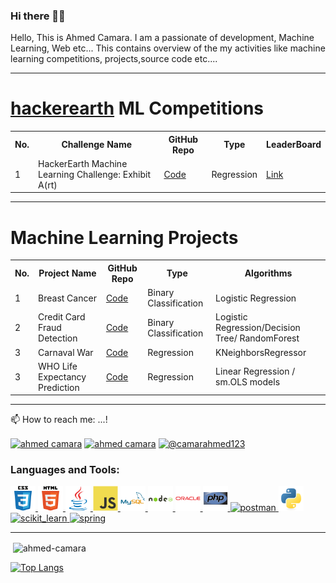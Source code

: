 ### Hi there 👋😎


<!--


Here are some ideas to get you started:
- 🔭 I’m currently working on Java Spring project
- 🔭 I’m currently working on ...
- 🌱 I’m currently learning ...
- 👯 I’m looking to collaborate on ...
- 🤔 I’m looking for help with ...
- 💬 Ask me about ...
- 📫 How to reach me: ...
- 😄 Pronouns: ...
- ⚡ Fun fact: ...
-->

Hello, This is Ahmed Camara. I am a passionate of development, Machine Learning, Web etc...
This contains overview of the my activities like  machine learning competitions, projects,source code etc....

<hr>

<h1> <a href="https://www.hackerearth.com/challenges/">hackerearth</a> ML Competitions</h1>


<table>
  <tr>
    <th>No.</th>
    <th>Challenge Name</th>
    <th>GitHub Repo</th>
    <th>Type</th>
    <th>LeaderBoard</th>
  </tr>
  <tr>
    <td>1</td>
    <td>HackerEarth Machine Learning Challenge: Exhibit A(rt)</td>
    <td><a href="https://github.com/Ahmed-Camara/HackerEarth-Machine-Learning-Challenge-Exhibit-A-rt-">Code</a></td>
    <td>Regression</td>
    <td><a href="https://www.hackerearth.com/challenges/competitive/hackerearth-machine-learning-challenge-predict-shipping-cost/leaderboard/predict-the-cost-to-ship-the-sculptures-12-e7728f5d/page/7/" target="_blank">Link</a></td>
  </tr>
</table>

<hr>

<h1>Machine Learning Projects</h1>
<table>
  <tr>
    <th>No.</th>
    <th>Project Name</th>
    <th>GitHub Repo</th>
    <th>Type</th>
    <th>Algorithms</th>
  </tr>
  
  <tr>
    <td>1</td>
    <td>Breast Cancer</td>
    <td><a href="https://github.com/Ahmed-Camara/Logistic-Regression-with-Breast-Cancer-Data" target="_blank">Code</a></td>
    <td>Binary Classification</td>
    <td>Logistic Regression</td>
  </tr>
  
  <tr>
    <td>2</td>
    <td>Credit Card Fraud Detection</td>
    <td><a href="https://github.com/Ahmed-Camara/Credit-Card-Fraud-Detection" target="_blank">Code</a></td>
    <td>Binary Classification</td>
    <td>Logistic Regression/Decision Tree/ RandomForest</td>
  </tr>
  
  <tr>
    <td>3</td>
    <td>Carnaval War</td>
    <td><a href="https://github.com/Ahmed-Camara/Carnaval-War" target="_blank">Code</a></td>
    <td>Regression</td>
    <td>KNeighborsRegressor</td>
  </tr>
  
  <tr>
    <td>3</td>
    <td>WHO Life Expectancy Prediction</td>
    <td><a href="https://github.com/Ahmed-Camara/ML-WHO-Life-Expectancy-Prediction" target="_blank">Code</a></td>
    <td>Regression</td>
    <td>Linear Regression / sm.OLS models</td>
  </tr>
  
</table>


<hr>

:mailbox: How to reach me: ...!

<p align="left" display="flex">
<a href="https://linkedin.com/in/ahmed-camara-76bb731a2" target="blank"><img align="center" src="https://cdn.jsdelivr.net/npm/simple-icons@3.0.1/icons/linkedin.svg" alt="ahmed camara" height="30" width="40" /></a>
<a href="https://fb.com/Ahmed.Camara.Lefa" target="blank"><img align="center" src="https://cdn.jsdelivr.net/npm/simple-icons@3.0.1/icons/facebook.svg" alt="ahmed camara" height="30" width="40" /></a>
<a href="https://www.hackerearth.com/@camarahmed123" target="blank"><img align="center" src="https://cdn.jsdelivr.net/npm/simple-icons@3.0.1/icons/hackerearth.svg" alt="@camarahmed123" height="30" width="40" /></a>
</p>

<h3 align="left">Languages and Tools:</h3>
<p align="left"> <a href="https://www.w3schools.com/css/" target="_blank"> <img src="https://raw.githubusercontent.com/devicons/devicon/master/icons/css3/css3-original-wordmark.svg" alt="css3" width="40" height="40"/> </a> <a href="https://www.w3.org/html/" target="_blank"> <img src="https://raw.githubusercontent.com/devicons/devicon/master/icons/html5/html5-original-wordmark.svg" alt="html5" width="40" height="40"/> </a> <a href="https://www.java.com" target="_blank"> <img src="https://raw.githubusercontent.com/devicons/devicon/master/icons/java/java-original.svg" alt="java" width="40" height="40"/> </a> <a href="https://developer.mozilla.org/en-US/docs/Web/JavaScript" target="_blank"> <img src="https://raw.githubusercontent.com/devicons/devicon/master/icons/javascript/javascript-original.svg" alt="javascript" width="40" height="40"/> </a> <a href="https://www.mysql.com/" target="_blank"> <img src="https://raw.githubusercontent.com/devicons/devicon/master/icons/mysql/mysql-original-wordmark.svg" alt="mysql" width="40" height="40"/> </a> <a href="https://nodejs.org" target="_blank"> <img src="https://raw.githubusercontent.com/devicons/devicon/master/icons/nodejs/nodejs-original-wordmark.svg" alt="nodejs" width="40" height="40"/> </a> <a href="https://www.oracle.com/" target="_blank"> <img src="https://raw.githubusercontent.com/devicons/devicon/master/icons/oracle/oracle-original.svg" alt="oracle" width="40" height="40"/> </a> <a href="https://www.php.net" target="_blank"> <img src="https://raw.githubusercontent.com/devicons/devicon/master/icons/php/php-original.svg" alt="php" width="40" height="40"/> </a> <a href="https://postman.com" target="_blank"> <img src="https://www.vectorlogo.zone/logos/getpostman/getpostman-icon.svg" alt="postman" width="40" height="40"/> </a> <a href="https://www.python.org" target="_blank"> <img src="https://raw.githubusercontent.com/devicons/devicon/master/icons/python/python-original.svg" alt="python" width="40" height="40"/> </a> <a href="https://scikit-learn.org/" target="_blank"> <img src="https://upload.wikimedia.org/wikipedia/commons/0/05/Scikit_learn_logo_small.svg" alt="scikit_learn" width="40" height="40"/> </a> <a href="https://spring.io/" target="_blank"> <img src="https://www.vectorlogo.zone/logos/springio/springio-icon.svg" alt="spring" width="40" height="40"/> </a> </p>

<hr>
<p>&nbsp;<img align="center" src="https://github-readme-stats.vercel.app/api?username=ahmed-camara&show_icons=true&locale=en" alt="ahmed-camara" /></p>

[![Top Langs](https://github-readme-stats.vercel.app/api/top-langs/?username=Ahmed-Camara&langs_count=7&hide=scss,css,Plug,Go,Shell,html&layout=compact)](https://github.com/Ahmed-Camara/github-readme-stats)
